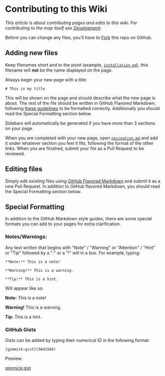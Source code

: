 # Contributing to this Wiki

*This article is about contributing pages and edits to this wiki. For contributing to the map itself see [Development](Development.md).*

Before you can change any files, you'll have to <a class="github-button" href="https://github.com/JonahAragon/PoGoMapWiki/fork" data-icon="octicon-repo-forked" data-count-href="/JonahAragon/PoGoMapWiki/network" data-count-api="/repos/JonahAragon/PoGoMapWiki#forks_count" data-count-aria-label="# forks on GitHub" aria-label="Fork JonahAragon/PoGoMapWiki on GitHub">Fork</a> this repo on GitHub.

## Adding new files

Keep filenames short and to the point (example, [`installation.md`](installation.md)), this filename will **not** be the name displayed on the page.

Always begin your new page with a title:

```
# This is my title
```

This will be shown on the page and should describe what the new page is about. The rest of the file should be written in GitHub Flavored Markdown, following [these guidelines](https://guides.github.com/features/mastering-markdown/) to be formatted correctly. Additionally you should read the Special Formatting section below.

Sidebars will automatically be generated if you have more than 3 sections on your page.

When you are completed with your new page, open [`navigation.md`](navigation.md) and add it under whatever section you feel it fits, following the format of the other links. When you are finished, submit your file as a Pull Request to be reviewed.

## Editing files

Simply edit existing files using [GitHub Flavored Markdown](https://guides.github.com/features/mastering-markdown/) and submit it as a new Pull Request. In addition to GitHub flavored Markdown, you should read the Special Formatting section below.

## Special Formatting

In addition to the GitHub Markdown style guides, there are some special formats you can add to your pages for extra clarification.

### Notes/Warnings:

Any text written that begins with "Note" / "Warning" or "Attention" / "Hint" or "Tip" followed by a ":" or a "!" will in a box. For example, typing:

```
**Note:** This is a note!

**Warning!** This is a warning.

**Tip:** This is a hint.
```

Will appear like so:

**Note:** This is a note!

**Warning!** This is a warning.

**Tip:** This is a hint.

### GitHub Gists

Gists can be added by typing their numerical ID in the following format:

```
[gimmick:gist](5641564)
```

Preview:

[gimmick:gist](5641564)
